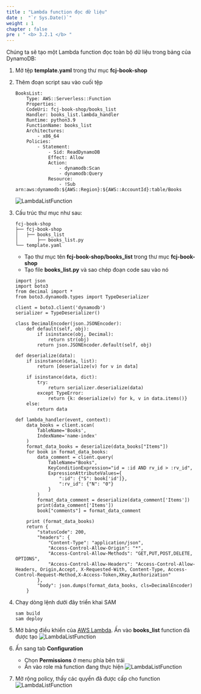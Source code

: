 ```yaml
---
title : "Lambda function đọc dữ liệu"
date :  "`r Sys.Date()`" 
weight : 1
chapter : false
pre : " <b> 3.2.1 </b> "
---
```

Chúng ta sẽ tạo một Lambda function đọc toàn bộ dữ liệu trong bảng của DynamoDB:
1. Mở tệp **template.yaml** trong thư mục **fcj-book-shop**
2. Thêm đoạn script sau vào cuối tệp
    ```
    BooksList:
        Type: AWS::Serverless::Function
        Properties:
        CodeUri: fcj-book-shop/books_list
        Handler: books_list.lambda_handler
        Runtime: python3.9
        FunctionName: books_list
        Architectures:
            - x86_64
        Policies:
            - Statement:
                - Sid: ReadDynamoDB
                Effect: Allow
                Action:
                    - dynamodb:Scan
                    - dynamodb:Query
                Resource:
                    - !Sub arn:aws:dynamodb:${AWS::Region}:${AWS::AccountId}:table/Books
    ```
    ![LambdaListFunction](/images/1/31.png?width=90pc)
3. Cấu trúc thư mục như sau:
    ```
    fcj-book-shop
    ├── fcj-book-shop
    │   ├── books_list
    │       ├── books_list.py
    └── template.yaml

    ```
    - Tạo thư mục tên **fcj-book-shop/books_list** trong thư mục **fcj-book-shop**
    - Tạo file **books_list.py** và sao chép đoạn code sau vào nó
    ```
    import json
    import boto3
    from decimal import *
    from boto3.dynamodb.types import TypeDeserializer

    client = boto3.client('dynamodb') 
    serializer = TypeDeserializer()

    class DecimalEncoder(json.JSONEncoder):
        def default(self, obj):
            if isinstance(obj, Decimal):
                return str(obj)
            return json.JSONEncoder.default(self, obj)
                
    def deserialize(data):
        if isinstance(data, list):
            return [deserialize(v) for v in data]

        if isinstance(data, dict):
            try:
                return serializer.deserialize(data)
            except TypeError:
                return {k: deserialize(v) for k, v in data.items()}
        else:
            return data

    def lambda_handler(event, context):
        data_books = client.scan(
            TableName='Books',
            IndexName='name-index'
        )
        format_data_books = deserialize(data_books["Items"])
        for book in format_data_books:
            data_comment = client.query(
                TableName="Books", 
                KeyConditionExpression="id = :id AND rv_id > :rv_id", 
                ExpressionAttributeValues={
                    ":id": {"S": book['id']}, 
                    ":rv_id": {"N": "0"}
                }
            )
            format_data_comment = deserialize(data_comment['Items'])
            print(data_comment['Items'])
            book["comments"] = format_data_comment
                
        print (format_data_books)
        return {
            "statusCode": 200,
            "headers": {
                "Content-Type": "application/json",
                "Access-Control-Allow-Origin": "*",
                "Access-Control-Allow-Methods": "GET,PUT,POST,DELETE, OPTIONS",
                "Access-Control-Allow-Headers": "Access-Control-Allow-Headers, Origin,Accept, X-Requested-With, Content-Type, Access-Control-Request-Method,X-Access-Token,XKey,Authorization"
            },
            "body": json.dumps(format_data_books, cls=DecimalEncoder)
        }
    ```
4. Chạy dòng lệnh dưới đây triển khai SAM
    ```
    sam build
    sam deploy
    ```

5. Mở bảng điều khiển của [AWS Lambda](https://ap-southeast-1.console.aws.amazon.com/lambda/home?region=ap-southeast-1#/functions). Ấn vào **books_list** function đã được tạo
![LambdaListFunction](/images/1/32.png?width=90pc)


7. Ấn sang tab **Configuration**
    - Chọn **Permissions** ở menu phía bên trái
    - Ấn vào role mà function đang thực hiện
![LambdaListFunction](/images/1/33.png?width=90pc)

8. Mở rộng policy, thấy các quyền đã được cấp cho function
![LambdaListFunction](/images/1/34.png?width=90pc)




